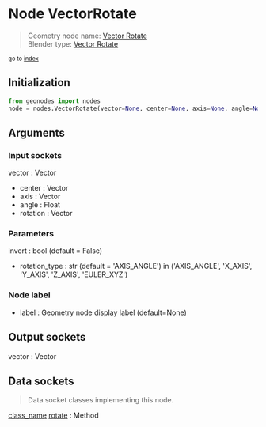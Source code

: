 
# Node VectorRotate

> Geometry node name: [Vector Rotate](https://docs.blender.org/manual/en/latest/modeling/geometry_nodes/material/vector_rotate.html)<br>
  Blender type: [Vector Rotate](https://docs.blender.org/api/current/bpy.types.ShaderNodeVectorRotate.html)
  
<sub>go to [index](/docs/index.md)</sub>

## Initialization

```python
from geonodes import nodes
node = nodes.VectorRotate(vector=None, center=None, axis=None, angle=None, rotation=None, invert=False, rotation_type='AXIS_ANGLE', label=None)
```



## Arguments


### Input sockets

vector : Vector
- center : Vector
- axis : Vector
- angle : Float
- rotation : Vector

### Parameters

invert : bool (default = False)
- rotation_type : str (default = 'AXIS_ANGLE') in ('AXIS_ANGLE', 'X_AXIS', 'Y_AXIS', 'Z_AXIS', 'EULER_XYZ')

### Node label

- label : Geometry node display label (default=None)

## Output sockets

vector : Vector

## Data sockets

> Data socket classes implementing this node.
  
[class_name](/docs/sockets/Vector.md) [rotate](/docs/sockets/Vector.md#rotate) : Method

